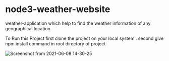 # node3-weather-website
weather-application which help to find the weather information of any geographical location
  
  To Run this Project
  first clone the project on your local system .
  second give npm install command in root directory of project
  
  
  
  ![Screenshot from 2021-06-08 14-30-25](https://user-images.githubusercontent.com/51821034/121156193-1df8dc00-c866-11eb-98f8-09942430e5ec.png)


